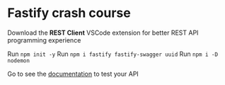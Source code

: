 # Fastify crash course

Download the **REST Client** VSCode extension for better REST API programming experience

Run `npm init -y`
Run `npm i fastify fastify-swagger uuid`
Run `npm i -D nodemon`

Go to see the [documentation](http://[::1]:3000/docs/) to test your API
